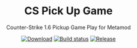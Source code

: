 <h1 align="center">CS Pick Up Game</h1>
<p align="center">Counter-Strike 1.6 Pickup Game Play for Metamod</p>

<p align="center">
    <a href="https://github.com/SmileYzn/RePugMod/releases/latest"><img src="https://img.shields.io/github/downloads/SmileYzn/RePugMod/total?label=Download%40latest&style=flat-square&logo=github&logoColor=white" alt="Download"></a>
    <a href="https://github.com/SmileYzn/RePugMod/actions"><img src="https://img.shields.io/github/workflow/status/SmileYzn/RePugMod/CI/master?style=flat-square&logo=github&logoColor=white" alt="Build status"></a>
    <a href="https://github.com/SmileYzn/RePugMod/releases"><img src="https://img.shields.io/github/v/release/SmileYzn/RePugMod?include_prereleases&style=flat-square&logo=github&logoColor=white" alt="Release"></a>
</p>
